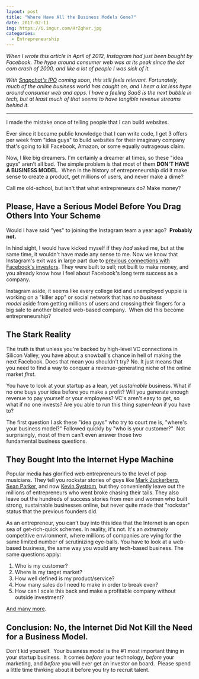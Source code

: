 ```yaml
---
layout: post
title: "Where Have All the Business Models Gone?"
date: 2017-02-11
img: https://i.imgur.com/HrZqhxr.jpg
categories:
  - Entrepreneurship
---
```

*When I wrote this article in April of 2012, Instagram had just been bought by Facebook. The hype around consumer web was at its peak since the dot com crash of 2000, and like a lot of people I was sick of it.*

*With [Snapchat's IPO](http://www.usatoday.com/story/tech/talkingtech/2017/02/09/snap-ipo-test-its-millennial-users-they-bite/97463950/) coming soon, this still feels relevant. Fortunately, much of the online business world has caught on, and I hear a lot less hype around consumer web and apps. I have a feeling SaaS is the next bubble in tech, but at least much of that seems to have tangible revenue streams behind it.*

-----

I made the mistake once of telling people that I can build websites.

Ever since it became public knowledge that I can write code, I get 3 offers per week from "idea guys" to build websites for their imaginary company that's going to kill Facebook, Amazon, or some equally outrageous claim. 

Now, I like big dreamers. I'm certainly a dreamer at times, so these "idea guys" aren't all bad. The simple problem is that most of them **DON'T HAVE A BUSINESS MODEL**.  When in the history of entrepreneurship did it make sense to create a product, get millions of users, and never make a dime? 

Call me old-school, but isn't that what entrepreneurs do? Make money? 

## Please, Have a Serious Model Before You Drag Others Into Your Scheme

Would I have said "yes" to joining the Instagram team a year ago?  **Probably not.**

In hind sight, I would have kicked myself if they _had_ asked me, but at the same time, it wouldn't have made any sense to me. Now we know that Instagram's exit was in large part due to [previous connections with Facebook's investors](http://www.nytimes.com/2012/04/14/technology/instagram-founders-were-helped-by-bay-area-connections.html?pagewanted=all). They were built to sell; not built to make money, and you already know how I feel about Facebook's long term success as a company.

Instagram aside, it seems like every college kid and unemployed yuppie is working on a "killer app" or social network that has _no business model_ aside from getting millions of users and crossing their fingers for a big sale to another bloated web-based company.  When did this become entrepreneurship?

## The Stark Reality

The truth is that unless you're backed by high-level VC connections in Silicon Valley, you have about a snowball's chance in hell of making the next Facebook. Does that mean you shouldn't try? No. It just means that you need to find a way to conquer a revenue-generating niche of the online market _first_.

You have to look at your startup as a lean, yet _sustainable_ business. What if no one buys your idea before you make a profit? Will you generate enough revenue to pay yourself or your employees? VC's aren't easy to get, so what if no one invests? Are you able to run this thing _super-lean_ if you have to?

The first question I ask these "idea guys" who try to court me is, "where's your business model?" Followed quickly by "who is your customer?"  Not surprisingly, most of them can't even answer those two fundamental business questions. 

## They Bought Into the Internet Hype Machine

Popular media has glorified web entrepreneurs to the level of pop musicians. They tell you rockstar stories of guys like [Mark Zuckerberg](http://en.wikipedia.org/wiki/Mark_Zuckerberg), [Sean Parker](http://en.wikipedia.org/wiki/Sean_Parker), and now [Kevin Systrom](http://en.wikipedia.org/wiki/Kevin_Systrom), but they conveniently leave out the millions of entrepreneurs who went broke chasing their tails. They also leave out the hundreds of success stories from men and women who built strong, sustainable businesses online, but never quite made that "rockstar" status that the previous founders did.

As an entrepreneur, you can't buy into this idea that the Internet is an open sea of get-rich-quick schemes. In reality, it's not. It's an _extremely_ competitive environment, where millions of companies are vying for the same limited number of scrutinizing eye-balls. You have to look at a web-based business, the same way you would any tech-based business. The same questions apply:

1.  Who is my customer?
2.  Where is my target market?
3.  How well defined is my product/service?
4.  How many sales do I need to make in order to break even?
5.  How can I scale this back and make a profitable company without outside investment?

[And many more](http://www.sba.gov/content/20-questions-before-starting-business). 

## Conclusion: No, the Internet Did Not Kill the Need for a Business Model.

Don't kid yourself.  Your business model is the #1 most important thing in your startup business.  It comes _before_ your technology, _before_ your marketing, and _before_ you will ever get an investor on board.  Please spend a little time thinking about it before you try to recruit talent.
